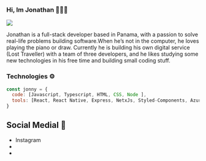 ### Hi, Im Jonathan 👋🧑‍💻

![](https://user-images.githubusercontent.com/72591032/182267683-8156bf63-df5b-4e0b-8d2f-801511a54e9e.png)

Jonathan is a full-stack developer based in Panama, with a passion to solve real-life problems building software.When he’s not in the computer, he loves playing the piano or draw. Currently he is building his own digital service (Lost Traveller) with a team of three developers, and he likes studying some new technologies in his free time and building small coding stuff.
 
 
 ### Technologies ⚙️
 
```js
const jonny = {
  code: [Javascript, Typescript, HTML, CSS, Node ],
  tools: [React, React Native, Express, NetxJs, Styled-Components, Azure],
}
```


## Social  Medial 🤖
 
 <ul>
 <li>Instagram</li>
 <li></li>
 <li></li>
 </ul>


